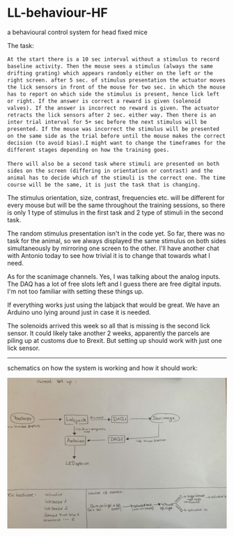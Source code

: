# LL-behaviour-HF

a behavioural control system for head fixed mice



The task:

    At the start there is a 10 sec interval without a stimulus to record baseline activity. Then the mouse sees a stimulus (always the same drifting grating) which appears randomly either on the left or the right screen. after 5 sec. of stimulus presentation the actuator moves the lick sensors in front of the mouse for two sec. in which the mouse has to report on which side the stimulus is present, hence lick left or right. If the answer is correct a reward is given (solenoid valves). If the answer is incorrect no reward is given. The actuator retracts the lick sensors after 2 sec. either way. Then there is an inter trial interval for 5+ sec before the next stimulus will be presented. If the mouse was incorrect the stimulus will be presented on the same side as the trial before until the mouse makes the correct decision (to avoid bias).I might want to change the timeframes for the different stages depending on how the training goes.

    There will also be a second task where stimuli are presented on both sides on the screen (differing in orientation or contrast) and the animal has to decide which of the stimuli is the correct one. The time course will be the same, it is just the task that is changing.

The stimulus orientation, size, contrast, frequencies etc. will be different for every mouse but will be the same throughout the training sessions, so there is only 1 type of stimulus in the first task and 2 type of stimuli in the second task. 

The random stimulus presentation isn't in the code yet. So far, there was no task for the animal, so we always displayed the same stimulus on both sides simultaneously by mirroring one screen to the other. I'll have another chat with Antonio today to see how trivial it is to change that towards what I need.

 

 

As for the scanimage channels. Yes, I was talking about the analog inputs. The DAQ has a lot of free slots left and I guess there are free digital inputs. I'm not too familiar with setting these things up.

 

If everything works just using the labjack that would be great. We have an Arduino uno lying around just in case it is needed.

The solenoids arrived this week so all that is missing is the second lick sensor. It could likely take another 2 weeks, apparently the parcels are piling up at customs due to Brexit. But setting up should work with just one lick sensor. 


---

schematics on how the system is working and how it should work:

![](/media/connections_treadmill_setup.jpg)
